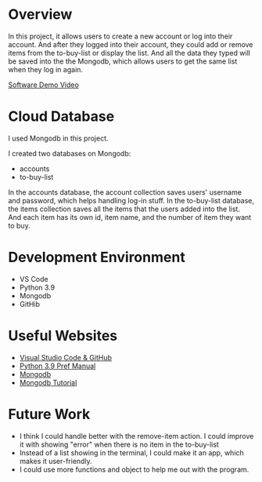 # Overview

In this project, it allows users to create a new account or log into their account. And after they logged into their account, they could add or remove items from the to-buy-list or display the list. And all the data they typed will be saved into the the Mongodb, which allows users to get the same list when they log in again.

[Software Demo Video](http://youtube.link.goes.here)

# Cloud Database

I used Mongodb in this project.

I created two databases on Mongodb:

- accounts
- to-buy-list

In the accounts database, the account collection saves users' username and password, which helps handling log-in stuff.
In the to-buy-list database, the items collection saves all the items that the users added into the list. And each item has its own id, item name, and the number of item they want to buy.

# Development Environment

- VS Code
- Python 3.9
- Mongodb
- GitHib

# Useful Websites

- [Visual Studio Code & GitHub](http://code.visualstudio.com/docs/editor/versioncontrol)
- [Python 3.9 Pref Manual](http://docs.python.org/3.9/library/index.html)
- [Mongodb](https://www.mongodb.com/cloud-database)
- [Mongodb Tutorial](https://www.youtube.com/watch?v=qWYx5neOh2s)

# Future Work

- I think I could handle better with the remove-item action. I could improve it with showing "error" when there is no item in the to-buy-list
- Instead of a list showing in the terminal, I could make it an app, which makes it user-friendly.
- I could use more functions and object to help me out with the program.
